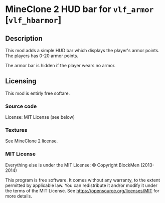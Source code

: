 # MineClone 2 HUD bar for `vlf_armor` [`vlf_hbarmor`]

## Description
This mod adds a simple HUD bar which displays the player's armor points.
The players has 0-20 armor points.

The armor bar is hidden if the player wears no armor.

## Licensing
This mod is entirly free softare.

### Source code
License: MIT License (see below)

### Textures

See MineClone 2 license.

### MIT License
Everything else is under the MIT License:
© Copyright BlockMen (2013-2014)

This program is free software. It comes without any warranty, to
the extent permitted by applicable law. You can redistribute it
and/or modify it under the terms of the MIT License.
See <https://opensource.org/licenses/MIT> for more details.
